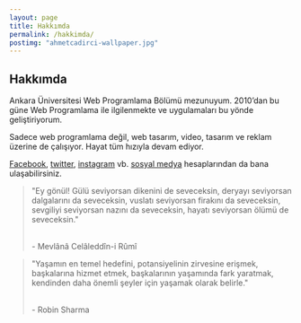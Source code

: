 ```yaml
---
layout: page
title: Hakkımda
permalink: /hakkimda/
postimg: "ahmetcadirci-wallpaper.jpg"
---
```


## Hakkımda

Ankara Üniversitesi Web Programlama Bölümü mezunuyum. 2010’dan bu güne Web Programlama ile ilgilenmekte ve uygulamaları bu yönde geliştiriyorum.
 
Sadece web programlama değil, web tasarım, video, tasarım ve reklam üzerine de çalışıyor. Hayat tüm hızıyla devam ediyor.
 
[Facebook](https://ahmetcadirci.com.tr/facebook/), [twitter](https://ahmetcadirci.com.tr/twitter/), [instagram](https://ahmetcadirci.com.tr/instagram/) vb. [sosyal medya](https://ahmetcadirci.com.tr/sosyal-medya/) hesaplarından da bana ulaşabilirsiniz. 

<blockquote class="blockquote__alternative">
    "Ey gönül! Gülü seviyorsan dikenini de seveceksin, deryayı seviyorsan dalgalarını da seveceksin, vuslatı seviyorsan firakını da seveceksin, sevgiliyi seviyorsan nazını da seveceksin, hayatı seviyorsan ölümü de seveceksin."
    <p><br>- Mevlânâ Celâleddîn-i Rûmî</p>
</blockquote>

<blockquote class="blockquote__alternative">
    "Yaşamın en temel hedefini, potansiyelinin zirvesine erişmek, başkalarına hizmet etmek, başkalarının yaşamında fark yaratmak, kendinden daha önemli şeyler için yaşamak olarak belirle."
     <p><br>- Robin Sharma</p>
</blockquote>

